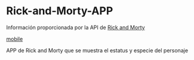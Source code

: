 # Rick-and-Morty-APP

Información proporcionada por la API de [Rick and Morty](https://rickandmortyapi.com)

[mobile](https://github.com/Ismael-18/Rick-and-Morty-APP/blob/master/src/img/Mobile.png?raw=true)



APP de Rick and Morty que se muestra el estatus y especie del personaje
